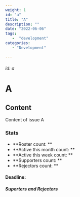 ```yaml
---
weight: 1
id: "a"
title: "A"
description: ""
date: "2022-06-06"
tags:
   -  "development"
categories:
   - "Development"

---
```

###### id: a

# A

## Content

Content of issue A


### Stats

* **Roster count: **            
* **Active this month count: ** 
* **Active this week count: **  
* **Supporters count: **        
* **Rejectors count: **         

#### Deadline:


##### Suporters and Rejectors



